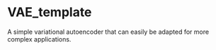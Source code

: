 # VAE_template
A simple variational autoencoder that can easily be adapted for more complex applications.
